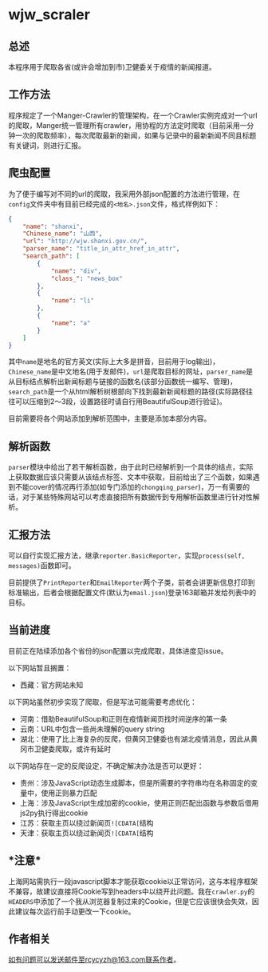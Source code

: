# wjw_scraler

## 总述

本程序用于爬取各省(或许会增加到市)卫健委关于疫情的新闻报道。

## 工作方法

程序规定了一个Manger-Crawler的管理架构，在一个Crawler实例完成对一个url的爬取，Manger统一管理所有crawler，用协程的方法定时爬取（目前采用一分钟一次的爬取频率），每次爬取最新的新闻，如果与记录中的最新新闻不同且标题有关键词，则进行汇报。

## 爬虫配置

为了便于编写对不同的url的爬取，我采用外部json配置的方法进行管理，在`config`文件夹中有目前已经完成的`<地名>.json`文件，格式样例如下：

```json
{
    "name": "shanxi",
    "Chinese_name": "山西",
    "url": "http://wjw.shanxi.gov.cn/",
    "parser_name": "title_in_attr_href_in_attr",
    "search_path": [
        {
            "name": "div",
            "class_": "news_box"
        },
        {
            "name": "li"
        },
        {
            "name": "a"
        }
    ]
}
```

其中`name`是地名的官方英文(实际上大多是拼音，目前用于log输出)，`Chinese_name`是中文地名(用于发邮件)，`url`是爬取目标的网址，`parser_name`是从目标结点解析出新闻标题与链接的函数名(该部分函数统一编写、管理)，`search_path`是一个从html解析树根部向下找到最新新闻标题的路径(实际路径往往可以压缩到2～3段，设置路径时请自行用BeautifulSoup进行验证)。

目前需要将各个网站添加到解析范围中，主要是添加本部分内容。

## 解析函数

`parser`模块中给出了若干解析函数，由于此时已经解析到一个具体的结点，实际上获取数据应该只需要从该结点标签、文本中获取，目前给出了三个函数，如果遇到不能cover的情况再行添加(如专门添加的`chongqing_parser`)，万一有需要的话，对于某些特殊网站可以考虑直接把所有数据传到专用解析函数里进行针对性解析。

## 汇报方法

可以自行实现汇报方法，继承`reporter.BasicReporter`，实现`process(self, messages)`函数即可。

目前提供了`PrintReporter`和`EmailReporter`两个子类，前者会讲更新信息打印到标准输出，后者会根据配置文件(默认为`email.json`)登录163邮箱并发给列表中的目标。

## 当前进度

目前正在陆续添加各个省份的json配置以完成爬取，具体进度见issue。

以下网站暂且搁置：

- 西藏：官方网站未知

以下网站虽然初步实现了爬取，但是写法可能需要考虑优化：

- 河南：借助BeautifulSoup和正则在疫情新闻页找时间逆序的第一条
- 云南：URL中包含一些尚未理解的query string
-  湖北：使用了比上海复杂的反爬，但黄冈卫健委也有湖北疫情消息，因此从黄冈市卫健委爬取，或许有延时

以下网站存在一定的反爬设定，不确定解决办法是否可以更好：

- 贵州：涉及JavaScript动态生成脚本，但是所需要的字符串均在名称固定的变量中，使用正则暴力匹配
- 上海：涉及JavaScript生成加密的cookie，使用正则匹配出函数与参数后借用js2py执行得出cookie
- 江苏：获取主页以绕过新闻页`![CDATA[`结构
- 天津：获取主页以绕过新闻页`![CDATA[`结构

## \*注意\*

上海网站需执行一段javascript脚本才能获取cookie以正常访问，这与本程序框架不兼容，故建议直接将Cookie写到headers中以绕开此问题。我在`crawler.py`的`HEADERS`中添加了一个我从浏览器复制过来的Cookie，但是它应该很快会失效，因此建议每次运行前手动更改一下cookie。

## 作者相关

如有问题可以发送邮件至rcycyzh@163.com联系作者。
